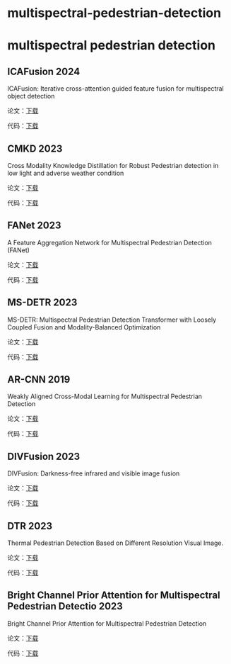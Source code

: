 # multispectral-pedestrian-detection
# multispectral pedestrian detection



## ICAFusion 2024

ICAFusion: Iterative cross-attention guided feature fusion for multispectral object detection

论文：[下载](https://www.sciencedirect.com/science/article/pii/S0031320323006118)

代码：[下载]([https://github.com/chanchanchan97/ICAFusion](https://github.com/chanchanchan97/ICAFusion))



## CMKD 2023

Cross Modality Knowledge Distillation for Robust Pedestrian detection in low light and adverse weather condition

论文：[下载](https://ieeexplore.ieee.org/abstract/document/10095353)

代码：[下载](https://github.com/Mazin-Hnewa/CMKD)



## FANet 2023

A Feature Aggregation Network for Multispectral Pedestrian Detection (FANet)

论文：[下载](https://link.springer.com/10.1007/s10489-023-04628-y)

代码：[下载](https://github.com/gongyan1/FANet)



## MS-DETR 2023

MS-DETR: Multispectral Pedestrian Detection Transformer with Loosely Coupled Fusion and Modality-Balanced Optimization

论文：[下载](https://arxiv.org/abs/2302.00290)

代码：[下载](https://github.com/YinghuiXing/MS-DETR?utm_source=catalyzex.com)



## AR-CNN 2019

Weakly Aligned Cross-Modal Learning for Multispectral Pedestrian Detection

论文：[下载](https://openaccess.thecvf.com/content_ICCV_2019/html/Zhang_Weakly_Aligned_Cross-Modal_Learning_for_Multispectral_Pedestrian_Detection_ICCV_2019_paper.html)

代码：[下载](https://github.com/luzhang16/AR-CNN/tree/master)





## DIVFusion 2023

DIVFusion: Darkness-free infrared and visible image fusion

论文：[下载](https://www.sciencedirect.com/science/article/abs/pii/S156625352200210X?via%3Dihub)

代码：[下载](https://github.com/Xinyu-Xiang/DIVFusion)



## DTR 2023

Thermal Pedestrian Detection Based on Different Resolution Visual Image.

论文：[下载](https://link.springer.com/article/10.1007/s11760-023-02667-z)

代码：[下载](https://github.com/HaMeow-lst1/DTR)



## Bright Channel Prior Attention for Multispectral Pedestrian Detectio 2023

Bright Channel Prior Attention for Multispectral Pedestrian Detection

论文：[下载](https://arxiv.org/abs/2305.12845)

代码：[下载](https://github.com/gzcch/Bright-Channel-Prior-Attention-for-Multispectral-Pedestrian-Detection?tab=readme-ov-file)
